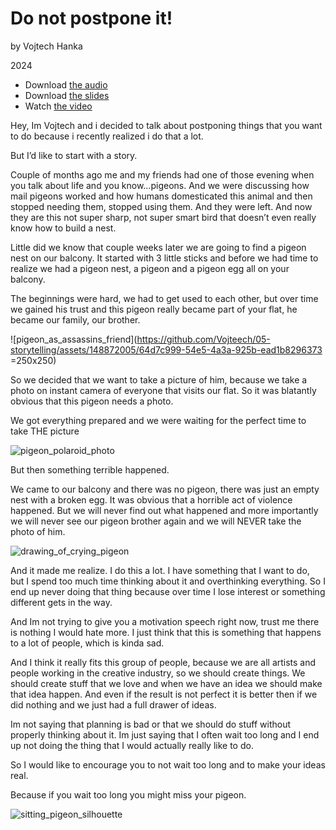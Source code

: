 # Do not postpone it!

by Vojtech Hanka

2024

- Download [the audio](assets/Hanka_DoNotPostponeIt_Audio.m4a)
- Download [the slides](assets/Hanka_DoNotPostponeIt_Slides.pdf)
- Watch [the video](assets/Hanka_DoNotPostponeIt_Video.mp4)

Hey, Im Vojtech and i decided to talk about postponing things that you want to do because i recently realized i do that a lot.

But I’d like to start with a story.

Couple of months ago me and my friends had one of those evening when you talk about life and you know…pigeons.
And we were discussing how mail pigeons worked and how humans domesticated this animal and then stopped needing them, stopped using them. And they were left.
And now they are this not super sharp, not super smart bird that doesn’t even really know how to build a nest.

Little did we know that couple weeks later we are going to find a pigeon nest on our balcony.
It started with 3 little sticks and before we had time to realize we had a pigeon nest, a pigeon and
 a pigeon egg all on your balcony.

The beginnings were hard, we had to get used to each other, but over time we gained his trust and this pigeon really became part of your flat, he became our family, our brother.

![pigeon_as_assassins_friend](https://github.com/Vojteech/05-storytelling/assets/148872005/64d7c999-54e5-4a3a-925b-ead1b8296373 =250x250)

So we decided that we want to take a picture of him, because we take a photo on instant camera of everyone that visits our flat. So it was blatantly obvious that this pigeon needs a photo.

We got everything prepared and we were waiting for the perfect time to take THE picture


![pigeon_polaroid_photo](https://github.com/Vojteech/05-storytelling/assets/148872005/cef0ffc3-116c-4da4-9630-4f02b66f2fba)


But then something terrible happened.

We came to our balcony and there was no pigeon, there was just an empty nest with a broken egg. 
It was obvious that a horrible act of violence happened.
But we will never find out what happened and more importantly we will never see our pigeon brother again and we will NEVER take the photo of him.

![drawing_of_crying_pigeon](https://github.com/Vojteech/05-storytelling/assets/148872005/df27875b-f77a-4cf5-a64d-5e4221b16385)


And it made me realize.
I do this a lot.
I have something that I want to do, but I spend too much time thinking about it and overthinking everything. So I end up never doing that thing because over time I lose interest or something different gets in the way.

And Im not trying to give you a motivation speech right now, trust me there is nothing I would hate more. 
I just think that this is something that happens to a lot of people, which is kinda sad.

And I think it really fits this group of people, because we are all artists and people working in the creative industry, so we should create things. We should create stuff that we love and when we have an idea we should make that idea happen. And even if the result is not perfect it is better then if we did nothing and we just had a full drawer of ideas.

Im not saying that planning is bad or that we should do stuff without properly thinking about it.
Im just saying that I often wait too long and I end up not doing the thing that I would actually really like to do.

So I would like to encourage you to not wait too long and to make your ideas real.

Because if you wait too long 
you might miss your pigeon.

![sitting_pigeon_silhouette](https://github.com/Vojteech/05-storytelling/assets/148872005/811db783-e1fa-4a19-9851-b59eca670878)



<!-- A text transcription of your audio as stand-alone article with images, links, etc. -->
